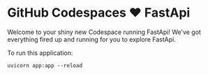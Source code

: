 # GitHub Codespaces ♥️ FastApi

Welcome to your shiny new Codespace running FastApi! We've got everything fired up and running for you to explore FastApi.


To run this application:

```
uvicorn app:app --reload
```
